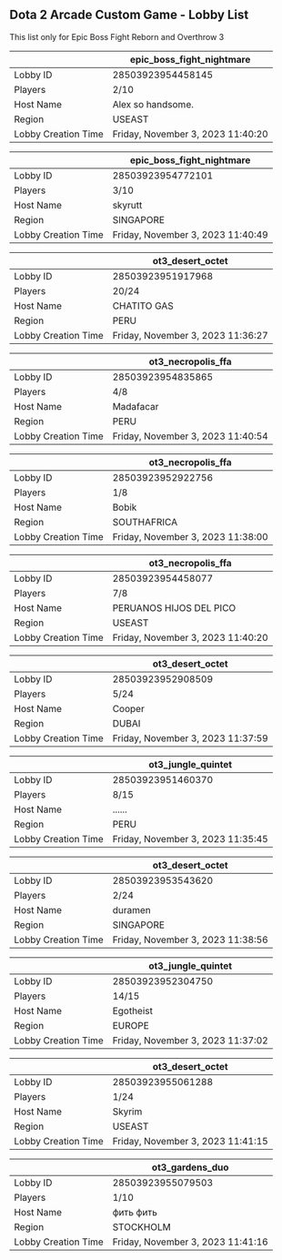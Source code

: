 ## Dota 2 Arcade Custom Game - Lobby List

This list only for Epic Boss Fight Reborn and Overthrow 3

|  | epic_boss_fight_nightmare |
| ------ | ------ |
| Lobby ID | 28503923954458145 |
| Players | 2/10 |
| Host Name | Alex so handsome. |
| Region | USEAST |
| Lobby Creation Time | Friday, November 3, 2023 11:40:20 |


|  | epic_boss_fight_nightmare |
| ------ | ------ |
| Lobby ID | 28503923954772101 |
| Players | 3/10 |
| Host Name | skyrutt |
| Region | SINGAPORE |
| Lobby Creation Time | Friday, November 3, 2023 11:40:49 |


|  | ot3_desert_octet |
| ------ | ------ |
| Lobby ID | 28503923951917968 |
| Players | 20/24 |
| Host Name | CHATITO GAS |
| Region | PERU |
| Lobby Creation Time | Friday, November 3, 2023 11:36:27 |


|  | ot3_necropolis_ffa |
| ------ | ------ |
| Lobby ID | 28503923954835865 |
| Players | 4/8 |
| Host Name | Madafacar |
| Region | PERU |
| Lobby Creation Time | Friday, November 3, 2023 11:40:54 |


|  | ot3_necropolis_ffa |
| ------ | ------ |
| Lobby ID | 28503923952922756 |
| Players | 1/8 |
| Host Name | Bobik |
| Region | SOUTHAFRICA |
| Lobby Creation Time | Friday, November 3, 2023 11:38:00 |


|  | ot3_necropolis_ffa |
| ------ | ------ |
| Lobby ID | 28503923954458077 |
| Players | 7/8 |
| Host Name | PERUANOS HIJOS DEL PICO |
| Region | USEAST |
| Lobby Creation Time | Friday, November 3, 2023 11:40:20 |


|  | ot3_desert_octet |
| ------ | ------ |
| Lobby ID | 28503923952908509 |
| Players | 5/24 |
| Host Name | Cooper |
| Region | DUBAI |
| Lobby Creation Time | Friday, November 3, 2023 11:37:59 |


|  | ot3_jungle_quintet |
| ------ | ------ |
| Lobby ID | 28503923951460370 |
| Players | 8/15 |
| Host Name | ...... |
| Region | PERU |
| Lobby Creation Time | Friday, November 3, 2023 11:35:45 |


|  | ot3_desert_octet |
| ------ | ------ |
| Lobby ID | 28503923953543620 |
| Players | 2/24 |
| Host Name | duramen |
| Region | SINGAPORE |
| Lobby Creation Time | Friday, November 3, 2023 11:38:56 |


|  | ot3_jungle_quintet |
| ------ | ------ |
| Lobby ID | 28503923952304750 |
| Players | 14/15 |
| Host Name | Egotheist |
| Region | EUROPE |
| Lobby Creation Time | Friday, November 3, 2023 11:37:02 |


|  | ot3_desert_octet |
| ------ | ------ |
| Lobby ID | 28503923955061288 |
| Players | 1/24 |
| Host Name | Skyrim |
| Region | USEAST |
| Lobby Creation Time | Friday, November 3, 2023 11:41:15 |


|  | ot3_gardens_duo |
| ------ | ------ |
| Lobby ID | 28503923955079503 |
| Players | 1/10 |
| Host Name | фить фить |
| Region | STOCKHOLM |
| Lobby Creation Time | Friday, November 3, 2023 11:41:16 |


